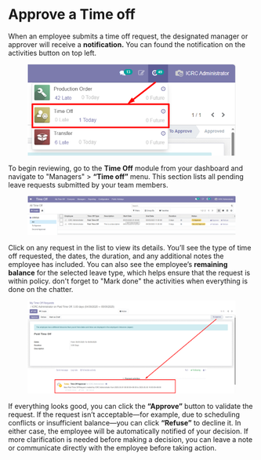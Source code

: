 # Approve a Time off

When an employee submits a time off request, the designated manager or approver will receive a **notification.** You can found the notification on the activities button on top left.&#x20;

<figure><img src="../../../.gitbook/assets/image (50).png" alt=""><figcaption></figcaption></figure>

To begin reviewing, go to the **Time Off** module from your dashboard and navigate to "Managers" >  **“Time off”** menu. This section lists all pending leave requests submitted by your team members.

<figure><img src="../../../.gitbook/assets/image (55).png" alt=""><figcaption></figcaption></figure>

Click on any request in the list to view its details. You’ll see the type of time off requested, the dates, the duration, and any additional notes the employee has included. You can also see the employee’s **remaining balance** for the selected leave type, which helps ensure that the request is within policy. don't forget to "Mark done" the activities when everything is done on the chatter.&#x20;

<figure><img src="../../../.gitbook/assets/image (49).png" alt=""><figcaption></figcaption></figure>

If everything looks good, you can click the **“Approve”** button to validate the request. If the request isn’t acceptable—for example, due to scheduling conflicts or insufficient balance—you can click **“Refuse”** to decline it. In either case, the employee will be automatically notified of your decision. If more clarification is needed before making a decision, you can leave a note or communicate directly with the employee before taking action.
